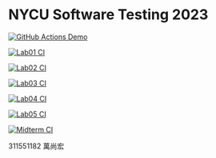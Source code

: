 # NYCU Software Testing 2023

[![GitHub Actions Demo](https://github.com/ShangHungWan/311551182-ST-2023/actions/workflows/github-actions-demo.yml/badge.svg)](https://github.com/ShangHungWan/311551182-ST-2023/actions/workflows/github-actions-demo.yml)

[![Lab01 CI](https://github.com/ShangHungWan/311551182-ST-2023/actions/workflows/Lab01-CI.yml/badge.svg)](https://github.com/ShangHungWan/311551182-ST-2023/actions/workflows/Lab01-CI.yml)

[![Lab02 CI](https://github.com/ShangHungWan/311551182-ST-2023/actions/workflows/Lab02-CI.yml/badge.svg)](https://github.com/ShangHungWan/311551182-ST-2023/actions/workflows/Lab02-CI.yml)

[![Lab03 CI](https://github.com/ShangHungWan/311551182-ST-2023/actions/workflows/Lab03-CI.yml/badge.svg)](https://github.com/ShangHungWan/311551182-ST-2023/actions/workflows/Lab03-CI.yml)

[![Lab04 CI](https://github.com/ShangHungWan/311551182-ST-2023/actions/workflows/Lab04-CI.yml/badge.svg)](https://github.com/ShangHungWan/311551182-ST-2023/actions/workflows/Lab04-CI.yml)

[![Lab05 CI](https://github.com/ShangHungWan/311551182-ST-2023/actions/workflows/Lab05-CI.yml/badge.svg)](https://github.com/ShangHungWan/311551182-ST-2023/actions/workflows/Lab05-CI.yml)

[![Midterm CI](https://github.com/ShangHungWan/311551182-ST-2023/actions/workflows/Midterm-CI.yml/badge.svg)](https://github.com/ShangHungWan/311551182-ST-2023/actions/workflows/Midterm-CI.yml)

311551182 萬尚宏
